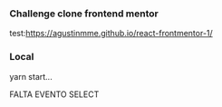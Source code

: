 ### Challenge clone frontend mentor

test:https://agustinmme.github.io/react-frontmentor-1/

### Local

yarn start...

FALTA EVENTO SELECT
